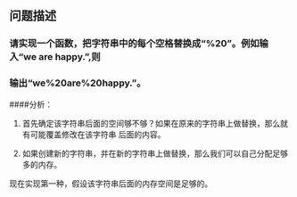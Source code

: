 ## 问题描述

### 请实现一个函数，把字符串中的每个空格替换成“%20”。例如输入“we are happy.”,则
### 输出“we%20are%20happy.”。


####分析：
1. 首先确定该字符串后面的空间够不够？如果在原来的字符串上做替换，那么就有可能覆盖修改在该字符串
后面的内容。

1. 如果创建新的字符串，并在新的字符串上做替换，那么我们可以自己分配足够多的内存。

现在实现第一种，假设该字符串后面的内存空间是足够的。
